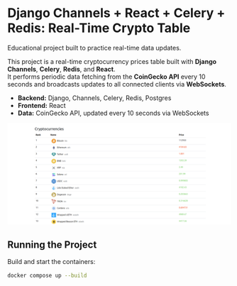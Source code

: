 # Django Channels + React + Celery + Redis: Real-Time Crypto Table 

Educational project built to practice real-time data updates.

This project is a real-time cryptocurrency prices table built with **Django Channels**, **Celery**, **Redis**, and **React**.  
It performs periodic data fetching from the **CoinGecko API** every 10 seconds and broadcasts updates to all connected clients via **WebSockets**.

- **Backend:** Django, Channels, Celery, Redis, Postgres
- **Frontend:** React  
- **Data:** CoinGecko API, updated every 10 seconds via WebSockets  

![screenshot](static/pic.png)

## Running the Project

Build and start the containers:

```bash
docker compose up --build
